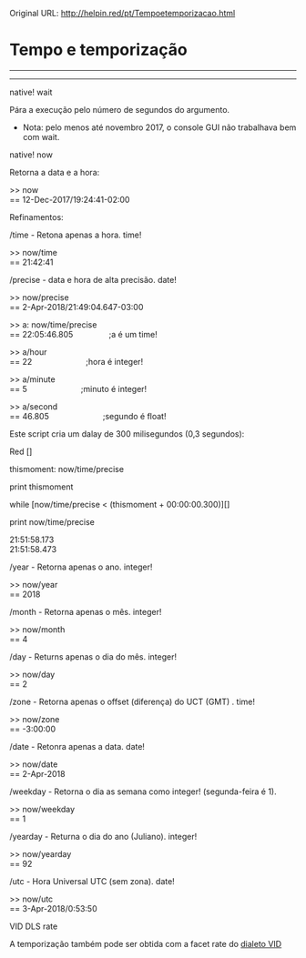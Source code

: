 Original URL: <http://helpin.red/pt/Tempoetemporizacao.html>

# Tempo e temporização

* * *

* * *

native! wait

Pára a execução pelo número de segundos do argumento.

- Nota: pelo menos até novembro 2017, o console GUI não trabalhava bem com wait.

native! now

Retorna a data e a hora:

&gt;&gt; now  
\== 12-Dec-2017/19:24:41-02:00

Refinamentos:

/time - Retona apenas a hora. time!

&gt;&gt; now/time  
\== 21:42:41

/precise - data e hora de alta precisão. date!

&gt;&gt; now/precise  
\== 2-Apr-2018/21:49:04.647-03:00

&gt;&gt; a: now/time/precise  
\== 22:05:46.805                ;a é um time!

&gt;&gt; a/hour  
\== 22                        ;hora é integer!

&gt;&gt; a/minute  
\== 5                        ;minuto é integer!

&gt;&gt; a/second  
\== 46.805                        ;segundo é float!

Este script cria um dalay de 300 milisegundos (0,3 segundos):

Red \[]

thismoment: now/time/precise

print thismoment

while \[now/time/precise &lt; (thismoment + 00:00:00.300)]\[]

print now/time/precise

21:51:58.173  
21:51:58.473

/year - Retorna apenas o ano. integer!

&gt;&gt; now/year  
\== 2018

/month - Retorna apenas o mês. integer!

&gt;&gt; now/month  
\== 4

/day - Returns apenas o dia do mês. integer!

&gt;&gt; now/day  
\== 2

/zone - Retorna apenas o offset (diferença) do UCT (GMT) . time!

&gt;&gt; now/zone  
\== -3:00:00

/date - Retonra apenas a data. date!

&gt;&gt; now/date  
\== 2-Apr-2018

/weekday - Retorna o dia as semana como integer! (segunda-feira é 1).

&gt;&gt; now/weekday  
\== 1

/yearday - Returna o dia do ano (Juliano). integer!

&gt;&gt; now/yearday  
\== 92

/utc - Hora Universal UTC (sem zona). date!

&gt;&gt; now/utc  
\== 3-Apr-2018/0:53:50

VID DLS rate

A temporização também pode ser obtida com a facet rate do [dialeto VID](http://helpin.red/Topicosavancados.html)
